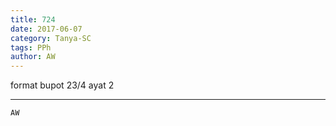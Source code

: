 ```yaml
---
title: 724
date: 2017-06-07
category: Tanya-SC
tags: PPh
author: AW
---
```


format bupot 23/4 ayat 2

---



`AW`
